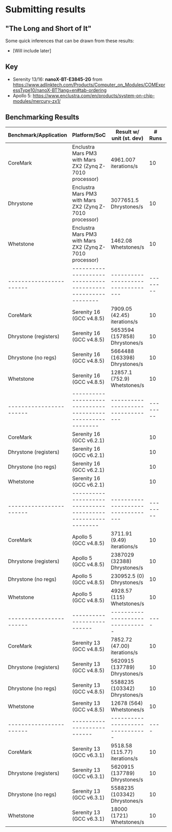 # Submitting results 

## "The Long and Short of It"

Some quick inferences that can be drawn from these results:
- [Will include later]

## Key

- Serenity 13/16: __nanoX-BT-E3845-2G__ from https://www.adlinktech.com/Products/Computer_on_Modules/COMExpressType10/nanoX-BT?lang=en#tab-ordering
- Apollo 5: https://www.enclustra.com/en/products/system-on-chip-modules/mercury-zx1/

## Benchmarking Results

| Benchmark/Application | Platform/SoC                                             | Result w/ unit (st. dev)        | # Runs | Notes               |
|-----------------------|----------------------------------------------------------|---------------------------------|--------|---------------------|
| CoreMark              | Enclustra Mars PM3 with Mars ZX2 (Zynq Z-7010 processor) | 4961.007 iterations/s           | 10     | [Run details](RunningBenchmarks.md#coremark) |
| Dhrystone             | Enclustra Mars PM3 with Mars ZX2 (Zynq Z-7010 processor) | 3077651.5 Dhrystones/s          | 10     | [Run details](RunningBenchmarks.md#dhrystone-21) |
| Whetstone             | Enclustra Mars PM3 with Mars ZX2 (Zynq Z-7010 processor) | 1462.08 Whetstones/s            | 10     | [Run details](RunningBenchmarks.md#whetstone)|
|-----------------------|----------------------------------------------------------|---------------------------------|--------|---------------------|
| CoreMark              | Serenity 16 (GCC v4.8.5)      | 7909.05 (42.45) iterations/s    | 10     | [Run details](RunningBenchmarks.md#coremark) |
| Dhrystone (registers) | Serenity 16 (GCC v4.8.5)      | 5653594 (157858) Dhrystones/s   | 10     | [Run details](RunningBenchmarks.md#dhrystone-21) |
| Dhrystone (no regs)   | Serenity 16 (GCC v4.8.5)      | 5664488 (163398) Dhrystones/s   | 10     | [Run details](RunningBenchmarks.md#dhrystone-21) |
| Whetstone             | Serenity 16 (GCC v4.8.5)      | 12857.1 (752.9) Whetstones/s    | 10     | [Run details](RunningBenchmarks.md#whetstone)|
|-----------------------|----------------------------------------------------------|---------------------------------|--------|---------------------|
| CoreMark              | Serenity 16 (GCC v6.2.1)      |                                 | 10     | [Run details](RunningBenchmarks.md#coremark) |
| Dhrystone (registers) | Serenity 16 (GCC v6.2.1)      |                                 | 10     | [Run details](RunningBenchmarks.md#dhrystone-21) |
| Dhrystone (no regs)   | Serenity 16 (GCC v6.2.1)      |                                 | 10     | [Run details](RunningBenchmarks.md#dhrystone-21) |
| Whetstone             | Serenity 16 (GCC v6.2.1)      |                                 | 10     | [Run details](RunningBenchmarks.md#whetstone)|
|-----------------------|----------------------------------------------------------|---------------------------------|--------|---------------------|
| CoreMark              | Apollo 5 (GCC v4.8.5)                    | 3711.91 (9.49) iterations/s     | 10     | [Run details](RunningBenchmarks.md#coremark) |
| Dhrystone (registers) | Apollo 5 (GCC v4.8.5)                    | 2387029 (32388) Dhrystones/s    | 10     | [Run details](RunningBenchmarks.md#dhrystone-21) |
| Dhrystone (no regs)   | Apollo 5 (GCC v4.8.5)                    | 230952.5 (0) Dhrystones/s       | 10     | [Run details](RunningBenchmarks.md#dhrystone-21) |
| Whetstone             | Apollo 5 (GCC v4.8.5)                    | 4928.57 (115) Whetstones/s      | 10     | [Run details](RunningBenchmarks.md#whetstone)|
|-----------------------|--------------------------|-------------------------------|----|-------------|
| CoreMark              | Serenity 13 (GCC v4.8.5) | 7852.72 (47.00) iterations/s  | 10 | [Run details](RunningBenchmarks.md#coremark) |
| Dhrystone (registers) | Serenity 13 (GCC v4.8.5) | 5620915 (137789) Dhrystones/s | 10 | [Run details](RunningBenchmarks.md#dhrystone-21) |
| Dhrystone (no regs)   | Serenity 13 (GCC v4.8.5) | 5588235 (103342) Dhrystones/s | 10 | [Run details](RunningBenchmarks.md#dhrystone-21) |
| Whetstone             | Serenity 13 (GCC v4.8.5) | 12678 (564) Whetstones/s      | 10 | [Run details](RunningBenchmarks.md#whetstone) |
|-----------------------|--------------------------|-------------------------------|----|-------------|
| CoreMark              | Serenity 13 (GCC v6.3.1) | 9518.58 (115.77) iterations/s | 10 | [Run details](RunningBenchmarks.md#coremark) |
| Dhrystone (registers) | Serenity 13 (GCC v6.3.1) | 5620915 (137789) Dhrystones/s | 10 | [Run details](RunningBenchmarks.md#dhrystone-21) |
| Dhrystone (no regs)   | Serenity 13 (GCC v6.3.1) | 5588235 (103342) Dhrystones/s | 10 | [Run details](RunningBenchmarks.md#dhrystone-21) |
| Whetstone             | Serenity 13 (GCC v6.3.1) | 18000 (1721) Whetstones/s     | 10 | [Run details](RunningBenchmarks.md#whetstone) |


